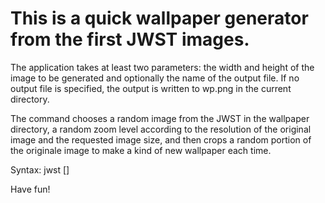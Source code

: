 # This is a quick wallpaper generator from the first JWST images.

The application takes at least two parameters: the width and height of the image
to be generated and optionally the name of the output file. If no output file is
specified, the output is written to wp.png in the current directory.

The command chooses a random image from the JWST in the wallpaper directory, a
random zoom level according to the resolution of the original image and the 
requested image size, and then crops a random portion of the originale image to make a kind of new wallpaper each time.

Syntax: jwst <width> <height> [<output file>]

Have fun!
